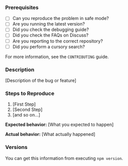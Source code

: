 ### Prerequisites

* [ ] Can you reproduce the problem in safe mode?
* [ ] Are you running the latest version?
* [ ] Did you check the debugging guide?
* [ ] Did you check the FAQs on Discuss?
* [ ] Are you reporting to the correct repository?
* [ ] Did you perform a cursory search?

For more information, see the `CONTRIBUTING` guide.

### Description

[Description of the bug or feature]

### Steps to Reproduce

1. [First Step]
2. [Second Step]
3. [and so on...]

**Expected behavior:** [What you expected to happen]

**Actual behavior:** [What actually happened]

### Versions

You can get this information from executing `npm version`.
